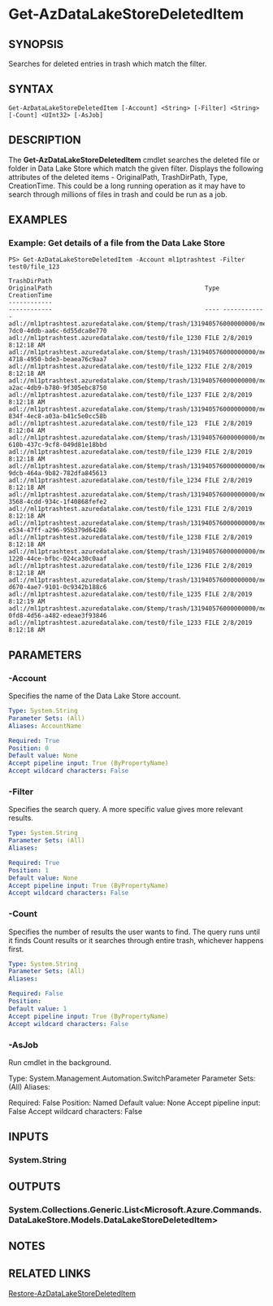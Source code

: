﻿---
external help file: Microsoft.Azure.PowerShell.Cmdlets.DataLakeStore.dll-Help.xml
Module Name: Az.DataLakeStore
ms.assetid: BF0A5D64-AC93-48F5-AED2-C21CC8829053
online version: https://docs.microsoft.com/en-us/powershell/module/az.datalakestore/get-azdatalakestoredeleteditem
schema: 2.0.0
---

# Get-AzDataLakeStoreDeletedItem

## SYNOPSIS
Searches for deleted entries in trash which match the filter.

## SYNTAX

```
Get-AzDataLakeStoreDeletedItem [-Account] <String> [-Filter] <String> [-Count] <UInt32> [-AsJob]
```

## DESCRIPTION
The **Get-AzDataLakeStoreDeletedItem** cmdlet searches the deleted file or folder in Data Lake Store which match the given filter.
Displays the following attributes of the deleted items - OriginalPath, TrashDirPath, Type, CreationTime.
This could be a long running operation as it may have to search through millions of files in trash and could be run as a job.

## EXAMPLES

### Example: Get details of a file from the Data Lake Store
```
PS> Get-AzDataLakeStoreDeletedItem -Account ml1ptrashtest -Filter test0/file_123

TrashDirPath                                                                                                                      OriginalPath                                          Type CreationTime
------------                                                                                                                      ------------                                          ---- ------------
adl://ml1ptrashtest.azuredatalake.com/$temp/trash/131940576000000000/me1sch201110222/deleted_0a7b9a4a-7dc0-4ddb-aa6c-6d55dca8e770 adl://ml1ptrashtest.azuredatalake.com/test0/file_1230 FILE 2/8/2019 8:12:18 AM
adl://ml1ptrashtest.azuredatalake.com/$temp/trash/131940576000000000/me1sch201110222/deleted_17327024-4718-4950-bde3-beaea76c9aa7 adl://ml1ptrashtest.azuredatalake.com/test0/file_1232 FILE 2/8/2019 8:12:18 AM
adl://ml1ptrashtest.azuredatalake.com/$temp/trash/131940576000000000/me1sch201110222/deleted_2371fbef-a2ac-4db9-b780-9f305ebc8750 adl://ml1ptrashtest.azuredatalake.com/test0/file_1237 FILE 2/8/2019 8:12:18 AM
adl://ml1ptrashtest.azuredatalake.com/$temp/trash/131940576000000000/me1sch201110222/deleted_3f1af771-834f-4ec8-a03a-b41c5e0cc58b adl://ml1ptrashtest.azuredatalake.com/test0/file_123  FILE 2/8/2019 8:12:04 AM
adl://ml1ptrashtest.azuredatalake.com/$temp/trash/131940576000000000/me1sch201110222/deleted_4d1017de-610b-437c-9cf8-049d81e18bbd adl://ml1ptrashtest.azuredatalake.com/test0/file_1239 FILE 2/8/2019 8:12:18 AM
adl://ml1ptrashtest.azuredatalake.com/$temp/trash/131940576000000000/me1sch201110222/deleted_7a2d905e-9dcb-464a-9b82-782dfa845613 adl://ml1ptrashtest.azuredatalake.com/test0/file_1234 FILE 2/8/2019 8:12:18 AM
adl://ml1ptrashtest.azuredatalake.com/$temp/trash/131940576000000000/me1sch201110222/deleted_9e6b91d9-3568-4cdd-934c-1f40868fefe2 adl://ml1ptrashtest.azuredatalake.com/test0/file_1231 FILE 2/8/2019 8:12:18 AM
adl://ml1ptrashtest.azuredatalake.com/$temp/trash/131940576000000000/me1sch201110222/deleted_acd6b81f-e534-47ff-a296-95b379d64286 adl://ml1ptrashtest.azuredatalake.com/test0/file_1238 FILE 2/8/2019 8:12:18 AM
adl://ml1ptrashtest.azuredatalake.com/$temp/trash/131940576000000000/me1sch201110222/deleted_bde2cd57-1220-44ce-bfbc-024ca30c0aaf adl://ml1ptrashtest.azuredatalake.com/test0/file_1236 FILE 2/8/2019 8:12:18 AM
adl://ml1ptrashtest.azuredatalake.com/$temp/trash/131940576000000000/me1sch201110222/deleted_c15c0329-d670-4ae7-9101-0c9342b188c6 adl://ml1ptrashtest.azuredatalake.com/test0/file_1235 FILE 2/8/2019 8:12:19 AM
adl://ml1ptrashtest.azuredatalake.com/$temp/trash/131940576000000000/me1sch201110222/deleted_fca49a14-0fd8-4d56-a482-edeae3f93846 adl://ml1ptrashtest.azuredatalake.com/test0/file_1233 FILE 2/8/2019 8:12:18 AM
```

## PARAMETERS

### -Account
Specifies the name of the Data Lake Store account.

```yaml
Type: System.String
Parameter Sets: (All)
Aliases: AccountName

Required: True
Position: 0
Default value: None
Accept pipeline input: True (ByPropertyName)
Accept wildcard characters: False
```

### -Filter
Specifies the search query. A more specific value gives more relevant results.

```yaml
Type: System.String
Parameter Sets: (All)
Aliases: 

Required: True
Position: 1
Default value: None
Accept pipeline input: True (ByPropertyName)
Accept wildcard characters: False
```

### -Count
Specifies the number of results the user wants to find. The query runs until it finds Count results or it searches through entire trash, whichever happens first.

```yaml
Type: System.String
Parameter Sets: (All)
Aliases: 

Required: False
Position:
Default value: 1
Accept pipeline input: True (ByPropertyName)
Accept wildcard characters: False
```
### -AsJob
Run cmdlet in the background.

Type: System.Management.Automation.SwitchParameter
Parameter Sets: (All)
Aliases:

Required: False
Position: Named
Default value: None
Accept pipeline input: False
Accept wildcard characters: False

## INPUTS

### System.String

## OUTPUTS

### System.Collections.Generic.List<Microsoft.Azure.Commands.DataLakeStore.Models.DataLakeStoreDeletedItem>

## NOTES

## RELATED LINKS

[Restore-AzDataLakeStoreDeletedItem](./Restore-AzDataLakeStoreDeletedItem.md)